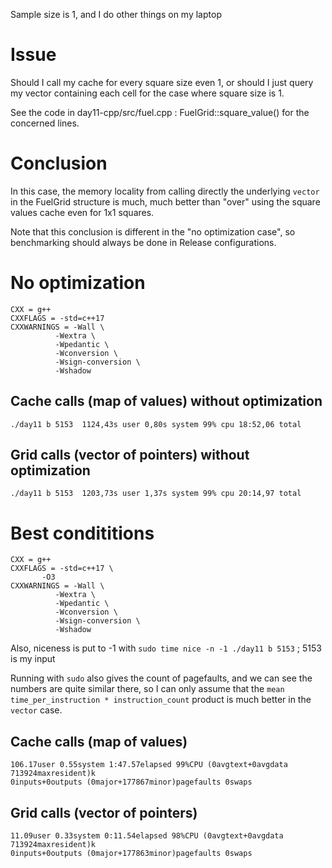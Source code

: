 Sample size is 1, and I do other things on my laptop

# Issue

Should I call my cache for every square size even 1, or should I just query my
vector containing each cell for the case where square size is 1.

See the code in day11-cpp/src/fuel.cpp : FuelGrid::square_value() for the
concerned lines.

# Conclusion

In this case, the memory locality from calling directly the underlying
`vector` in the FuelGrid structure is much, much better than "over" using the
square values cache even for 1x1 squares.

Note that this conclusion is different in the "no optimization case", so
benchmarking should always be done in Release configurations.

# No optimization

```make
CXX = g++
CXXFLAGS = -std=c++17
CXXWARNINGS = -Wall \
	      -Wextra \
	      -Wpedantic \
	      -Wconversion \
	      -Wsign-conversion \
	      -Wshadow
```

## Cache calls (map of values) without optimization

`./day11 b 5153  1124,43s user 0,80s system 99% cpu 18:52,06 total`

## Grid calls (vector of pointers) without optimization

`./day11 b 5153  1203,73s user 1,37s system 99% cpu 20:14,97 total`

# Best condititions

```make
CXX = g++
CXXFLAGS = -std=c++17 \
	   -O3
CXXWARNINGS = -Wall \
	      -Wextra \
	      -Wpedantic \
	      -Wconversion \
	      -Wsign-conversion \
	      -Wshadow
```

Also, niceness is put to -1 with `sudo time nice -n -1 ./day11 b 5153` ;
5153 is my input

Running with `sudo` also gives the count of pagefaults, and we can see the
numbers are quite similar there, so I can only assume that the
`mean time_per_instruction * instruction_count` product is much better in the
`vector` case.

## Cache calls (map of values)

```
106.17user 0.55system 1:47.57elapsed 99%CPU (0avgtext+0avgdata 713924maxresident)k
0inputs+0outputs (0major+177867minor)pagefaults 0swaps
```

## Grid calls (vector of pointers)

```
11.09user 0.33system 0:11.54elapsed 98%CPU (0avgtext+0avgdata 713924maxresident)k
0inputs+0outputs (0major+177863minor)pagefaults 0swaps
```
